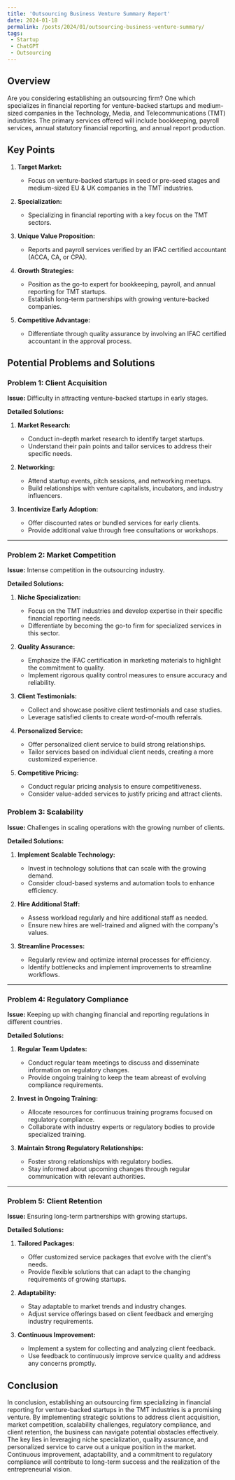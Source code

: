 ```yaml
---
title: 'Outsourcing Business Venture Summary Report'
date: 2024-01-18 
permalink: /posts/2024/01/outsourcing-business-venture-summary/
tags:
 - Startup
 - ChatGPT
 - Outsourcing
---
```

 
## Overview
Are you considering establishing an outsourcing firm? One which specializes in financial reporting for venture-backed startups and medium-sized companies in the Technology, Media, and Telecommunications (TMT) industries. The primary services offered will include bookkeeping, payroll services, annual statutory financial reporting, and annual report production.

## Key Points
1. **Target Market:**
   - Focus on venture-backed startups in seed or pre-seed stages and medium-sized EU & UK companies in the TMT industries.

2. **Specialization:**
   - Specializing in financial reporting with a key focus on the TMT sectors.

3. **Unique Value Proposition:**
   - Reports and payroll services verified by an IFAC certified accountant (ACCA, CA, or CPA).

4. **Growth Strategies:**
   - Position as the go-to expert for bookkeeping, payroll, and annual reporting for TMT startups.
   - Establish long-term partnerships with growing venture-backed companies.

5. **Competitive Advantage:**
   - Differentiate through quality assurance by involving an IFAC certified accountant in the approval process.

## Potential Problems and Solutions

### Problem 1: Client Acquisition
**Issue:** Difficulty in attracting venture-backed startups in early stages.

**Detailed Solutions:**
1. **Market Research:**
   - Conduct in-depth market research to identify target startups.
   - Understand their pain points and tailor services to address their specific needs.

2. **Networking:**
   - Attend startup events, pitch sessions, and networking meetups.
   - Build relationships with venture capitalists, incubators, and industry influencers.

3. **Incentivize Early Adoption:**
   - Offer discounted rates or bundled services for early clients.
   - Provide additional value through free consultations or workshops.

---

### Problem 2: Market Competition
**Issue:** Intense competition in the outsourcing industry.

**Detailed Solutions:**
1. **Niche Specialization:**
   - Focus on the TMT industries and develop expertise in their specific financial reporting needs.
   - Differentiate by becoming the go-to firm for specialized services in this sector.

2. **Quality Assurance:**
   - Emphasize the IFAC certification in marketing materials to highlight the commitment to quality.
   - Implement rigorous quality control measures to ensure accuracy and reliability.

3. **Client Testimonials:**
   - Collect and showcase positive client testimonials and case studies.
   - Leverage satisfied clients to create word-of-mouth referrals.

4. **Personalized Service:**
   - Offer personalized client service to build strong relationships.
   - Tailor services based on individual client needs, creating a more customized experience.

5. **Competitive Pricing:**
   - Conduct regular pricing analysis to ensure competitiveness.
   - Consider value-added services to justify pricing and attract clients.

### Problem 3: Scalability
**Issue:** Challenges in scaling operations with the growing number of clients.

**Detailed Solutions:**
1. **Implement Scalable Technology:**
   - Invest in technology solutions that can scale with the growing demand.
   - Consider cloud-based systems and automation tools to enhance efficiency.

2. **Hire Additional Staff:**
   - Assess workload regularly and hire additional staff as needed.
   - Ensure new hires are well-trained and aligned with the company's values.

3. **Streamline Processes:**
   - Regularly review and optimize internal processes for efficiency.
   - Identify bottlenecks and implement improvements to streamline workflows.

---

### Problem 4: Regulatory Compliance
**Issue:** Keeping up with changing financial and reporting regulations in different countries.

**Detailed Solutions:**
1. **Regular Team Updates:**
   - Conduct regular team meetings to discuss and disseminate information on regulatory changes.
   - Provide ongoing training to keep the team abreast of evolving compliance requirements.

2. **Invest in Ongoing Training:**
   - Allocate resources for continuous training programs focused on regulatory compliance.
   - Collaborate with industry experts or regulatory bodies to provide specialized training.

3. **Maintain Strong Regulatory Relationships:**
   - Foster strong relationships with regulatory bodies.
   - Stay informed about upcoming changes through regular communication with relevant authorities.

---

### Problem 5: Client Retention
**Issue:** Ensuring long-term partnerships with growing startups.

**Detailed Solutions:**
1. **Tailored Packages:**
   - Offer customized service packages that evolve with the client's needs.
   - Provide flexible solutions that can adapt to the changing requirements of growing startups.

2. **Adaptability:**
   - Stay adaptable to market trends and industry changes.
   - Adjust service offerings based on client feedback and emerging industry requirements.

3. **Continuous Improvement:**
   - Implement a system for collecting and analyzing client feedback.
   - Use feedback to continuously improve service quality and address any concerns promptly.

## Conclusion

In conclusion, establishing an outsourcing firm specializing in financial reporting for venture-backed startups in the TMT industries is a promising venture. By implementing strategic solutions to address client acquisition, market competition, scalability challenges, regulatory compliance, and client retention, the business can navigate potential obstacles effectively. The key lies in leveraging niche specialization, quality assurance, and personalized service to carve out a unique position in the market. Continuous improvement, adaptability, and a commitment to regulatory compliance will contribute to long-term success and the realization of the entrepreneurial vision.